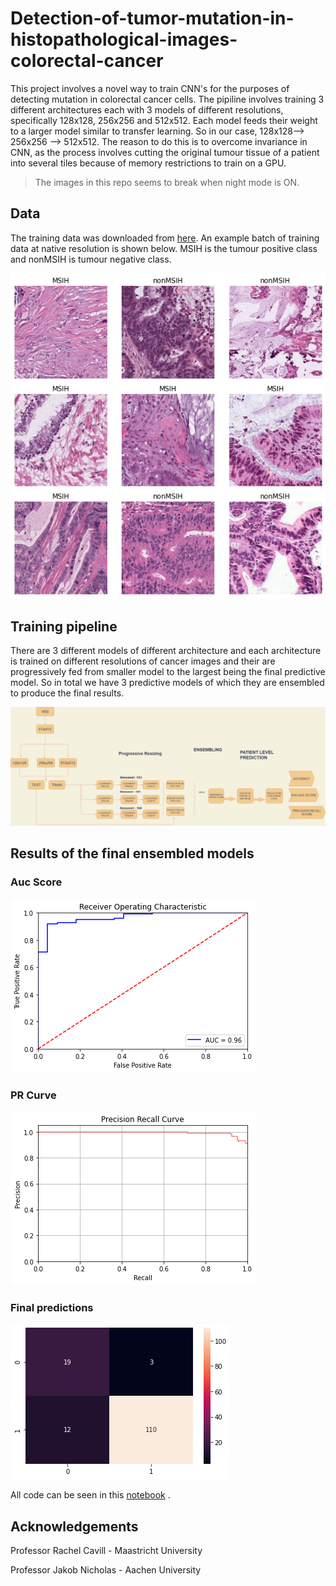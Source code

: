 # Detection-of-tumor-mutation-in-histopathological-images-colorectal-cancer

This project involves a novel way to train CNN's for the purposes of detecting mutation in colorectal cancer cells. The pipiline involves training 3 different architectures each with 3 models of different resolutions, specifically 128x128, 256x256 and 512x512. Each model feeds their weight to a larger model similar to transfer learning. So in our case, 128x128--> 256x256 --> 512x512. The reason to do this is to overcome invariance in CNN, as the process involves cutting the original tumour tissue of a patient into several tiles because of memory restrictions to train on a GPU. 

> The images in this repo seems to break when night mode is ON.
 

## Data

The training data was downloaded from [here](https://zenodo.org/record/3832231). An example batch of training data at native resolution is shown below. MSIH is the tumour positive class and nonMSIH is tumour negative class. 

![Screenshot](data.png)


## Training pipeline
There are 3 different models of different architecture and each architecture is trained on different resolutions of cancer images and their are progressively fed from smaller model to the largest being the final predictive model. So in total we have 3 predictive models of which they are ensembled to produce the final results. 

![Screenshot](Pipeline_final.png)

## Results of the final ensembled models
### Auc Score
![Screenshot](auc_patient.png)

### PR Curve
![Screenshot](pr_patient.png)

### Final predictions
![Screenshot](patient_final.png)

All code can be seen in this [notebook](https://github.com/balaganeshmohan/Colorectal-cancer-classification-with-histopathological-images/blob/main/CancerClassification.ipynb) . 

## Acknowledgements 
Professor Rachel Cavill - Maastricht University

Professor Jakob Nicholas - Aachen University
